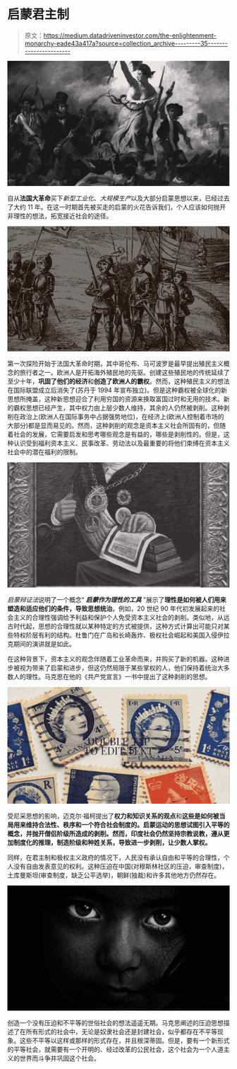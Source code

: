 # 启蒙君主制

> 原文：<https://medium.datadriveninvestor.com/the-enlightenment-monarchy-eade43a417a?source=collection_archive---------35----------------------->

![](img/9b91363799d6a4ee8067c6439213554b.png)

自从**法国大革命**买下*新型工业化*、*大规模生产*以及大部分启蒙思想以来，已经过去了大约 11 年。在这一时期首先被买走的启蒙的火花告诉我们，个人应该如何抛开非理性的想法，拓宽接近社会的途径。

![](img/78ee73aaea60bdadacebc3782a38da87.png)

第一次探险开始于法国大革命时期，其中哥伦布、马可波罗是最早提出殖民主义概念的旅行者之一。欧洲人是开拓海外殖民地的先驱。创建这些殖民地的传统延续了至少十年，**巩固了他们的经济**和**创造了欧洲人的霸权**。然而，这种殖民主义的想法在国际联盟成立后消失了(苏丹于 1994 年宣布独立)。但是这种霸权被全球化的新思想所掩盖，这种新思想迎合了利用穷国的资源来换取富国过时和无用的技术。新的霸权思想已经产生，其中权力由上层少数人维持，其余的人仍然被剥削。这种剥削在政治上(欧洲人在国际事务中占据强势地位)，在经济上(欧洲人控制着市场的大部分)都是显而易见的。然而，这种剥削的观念是资本主义社会所固有的，但随着社会的发展，它需要启发和思考哪些观念是有益的，哪些是剥削性的。但是，这种认识受到福利资本主义、民事改革、劳动法以及最重要的将他们束缚在资本主义社会中的潜在福利的限制。

![](img/edf3f124f1e12752bfb1fb4107f93b2a.png)

*启蒙辩证法*说明了一个概念“ ***启蒙作为理性的工具*** ”展示了**理性是如何被人们用来塑造和适应他们的条件，导致思想统治**。例如，20 世纪 90 年代初发展起来的社会主义的合理性强调给予利益和保护个人免受资本主义社会的剥削。类似地，从远古时代起，思想的合理性就以某种特定的方式被提供，这种方式计算出可能只对某些特权阶层有利的结构。杜鲁门在广岛和长崎轰炸、极权社会崛起和美国入侵伊拉克期间的演讲就是如此。

在这种背景下，资本主义的观念伴随着工业革命而来，并购买了新的机器。这种进步被视为带来了启蒙和进步，但这仍然局限于某些掌权的人，他们保持着统治大多数人的理性。马克思在他的《共产党宣言》一书中提出了这种剥削的思想。

![](img/6da8b403f32225587a394a92b0b26780.png)

受尼采思想的影响，迈克尔·福柯提出了**权力和知识关系的观点**和**这些是如何被当局用来维持合法性、秩序和一个符合社会制度的。启蒙运动的思想试图引入平等的概念，并抛开僧侣阶级所造成的剥削。然而，印度社会仍然坚持宗教说教，遵从更加制度化的推理，制造阶级和种姓关系，导致进一步剥削，让少数人掌权。**

同样，在君主制和极权主义政府的情况下，人民没有承认自由和平等的合理性，个人没有自由发表意见的权利。这种压迫在中国(对穆斯林社区的压迫，审查制度)，土库曼斯坦(审查制度，缺乏公平选举)，朝鲜(独裁)和许多其他地方仍然存在。

![](img/6098b0ab753bdecc8bee2f15f959844a.png)

创造一个没有压迫和不平等的世俗社会的想法遥遥无期。马克思阐述的压迫思想描述了在所有形式的社会中，无论是奴隶社会还是封建社会，似乎都存在不平等现象。这些不平等以这样或那样的形式存在，并且根深蒂固。但是，要有一个新形式的平等社会，就需要有一个开明的、经过改革的公民社会，这个社会为一个人道主义的世界而斗争并巩固这个社会。